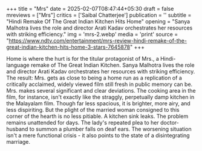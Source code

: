 +++
title = "Mrs"
date = 2025-02-07T08:47:44+05:30
draft = false
mreviews = ["Mrs"]
critics = ['Saibal Chatterjee']
publication = ''
subtitle = "Hindi Remake Of The Great Indian Kitchen Hits Home"
opening = "Sanya Malhotra lives the role and director Arati Kadav orchestrates her resources with striking efficiency."
img = 'mrs-2.webp'
media = 'print'
source = "https://www.ndtv.com/entertainment/mrs-review-hindi-remake-of-the-great-indian-kitchen-hits-home-3-stars-7645878"
+++

Home is where the hurt is for the titular protagonist of Mrs., a Hindi-language remake of The Great Indian Kitchen. Sanya Malhotra lives the role and director Arati Kadav orchestrates her resources with striking efficiency. The result: Mrs. gets as close to being a home run as a replication of a critically acclaimed, widely viewed film still fresh in public memory can be. Mrs. makes several significant and clear deviations. The cooking area in the film, for instance, isn't exactly like the straggly, perpetually damp kitchen in the Malayalam film. Though far less spacious, it is brighter, more airy, and less dispiriting. But the plight of the married woman consigned to this corner of the hearth is no less pitiable. A kitchen sink leaks. The problem remains unattended for days. The lady's repeated plea to her doctor-husband to summon a plumber falls on deaf ears. The worsening situation isn't a mere functional crisis - it also points to the state of a disintegrating marriage.
